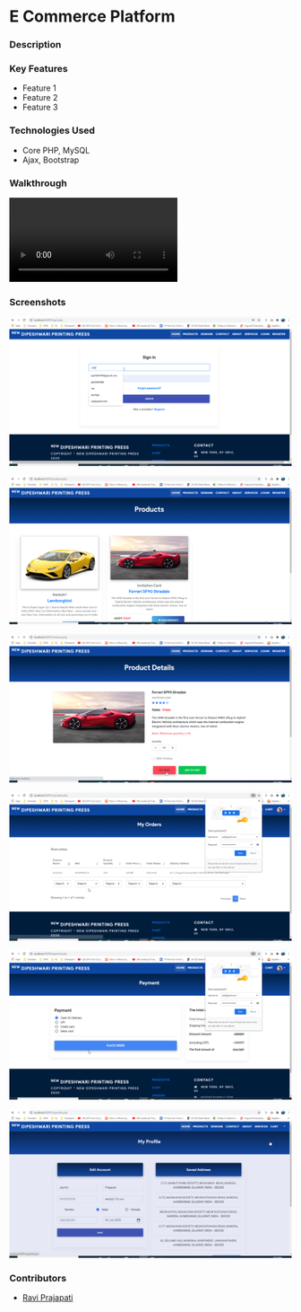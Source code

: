 # E Commerce Platform

### Description


### Key Features
- Feature 1
- Feature 2
- Feature 3

### Technologies Used
- Core PHP, MySQL
- Ajax, Bootstrap


### Walkthrough
<video src="EcommercePlatform.mp4" ></video>


### Screenshots
![Sign in](./SignIn.png)

![Product Page](./Product.png)

![Product Details Page](./ProductDetails.png)

![Orders](./Orders.png)

![Payment](./Payment.png)

![Profile](./Profile.png)

### Contributors
- [Ravi Prajapati](https://www.linkedin.com/in/raviprajapati14)